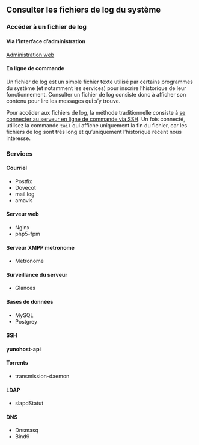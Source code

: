 ## Consulter les fichiers de log du système

### Accéder à un fichier de log
#### Via l’interface d’administration
[Administration web](admin_fr)

#### En ligne de commande
Un fichier de log est un simple fichier texte utilisé par certains programmes du système (et notamment les services) pour inscrire l’historique de leur fonctionnement. Consulter un fichier de log consiste donc à afficher son contenu pour lire les messages qui s’y trouve.

Pour accéder aux fichiers de log, la méthode traditionnelle consiste à [se connecter au serveur en ligne de commande via SSH](ssh_fr). Un fois connecté, utilisez la commande `tail` qui affiche uniquement la fin du fichier, car les fichiers de log sont très long et qu’uniquement l’historique récent nous intéresse.

### Services
#### Courriel
* Postfix
* Dovecot
* mail.log
* amavis

#### Serveur web
* Nginx
* php5-fpm

#### Serveur XMPP metronome
* Metronome

#### Surveillance du serveur
* Glances

#### Bases de données
* MySQL
* Postgrey

#### SSH

#### yunohost-api

#### Torrents
* transmission-daemon

#### LDAP
* slapdStatut

#### DNS
* Dnsmasq
* Bind9